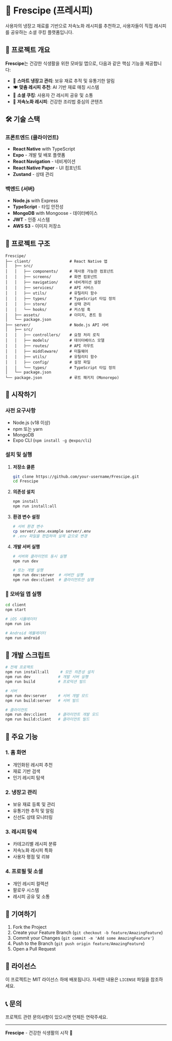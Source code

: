 # 🥗 Frescipe (프레시피)

사용자의 냉장고 재료를 기반으로 저속노화 레시피를 추천하고, 사용자들이 직접 레시피를 공유하는 소셜 쿠킹 플랫폼입니다.

## 📱 프로젝트 개요

**Frescipe**는 건강한 식생활을 위한 모바일 앱으로, 다음과 같은 핵심 기능을 제공합니다:

- 🧊 **스마트 냉장고 관리**: 보유 재료 추적 및 유통기한 알림
- 🍽️ **맞춤 레시피 추천**: AI 기반 재료 매칭 시스템
- 👥 **소셜 쿠킹**: 사용자 간 레시피 공유 및 소통
- 🌱 **저속노화 레시피**: 건강한 조리법 중심의 콘텐츠

## 🛠️ 기술 스택

### 프론트엔드 (클라이언트)
- **React Native** with TypeScript
- **Expo** - 개발 및 배포 플랫폼
- **React Navigation** - 네비게이션
- **React Native Paper** - UI 컴포넌트
- **Zustand** - 상태 관리

### 백엔드 (서버)
- **Node.js** with Express
- **TypeScript** - 타입 안전성
- **MongoDB** with Mongoose - 데이터베이스
- **JWT** - 인증 시스템
- **AWS S3** - 이미지 저장소

## 📁 프로젝트 구조

```
Frescipe/
├── client/                 # React Native 앱
│   ├── src/
│   │   ├── components/     # 재사용 가능한 컴포넌트
│   │   ├── screens/        # 화면 컴포넌트
│   │   ├── navigation/     # 네비게이션 설정
│   │   ├── services/       # API 서비스
│   │   ├── utils/          # 유틸리티 함수
│   │   ├── types/          # TypeScript 타입 정의
│   │   ├── store/          # 상태 관리
│   │   └── hooks/          # 커스텀 훅
│   ├── assets/             # 이미지, 폰트 등
│   └── package.json
├── server/                 # Node.js API 서버
│   ├── src/
│   │   ├── controllers/    # 요청 처리 로직
│   │   ├── models/         # 데이터베이스 모델
│   │   ├── routes/         # API 라우트
│   │   ├── middleware/     # 미들웨어
│   │   ├── utils/          # 유틸리티 함수
│   │   ├── config/         # 설정 파일
│   │   └── types/          # TypeScript 타입 정의
│   └── package.json
└── package.json            # 루트 패키지 (Monorepo)
```

## 🚀 시작하기

### 사전 요구사항

- Node.js (v18 이상)
- npm 또는 yarn
- MongoDB
- Expo CLI (`npm install -g @expo/cli`)

### 설치 및 실행

1. **저장소 클론**
   ```bash
   git clone https://github.com/your-username/Frescipe.git
   cd Frescipe
   ```

2. **의존성 설치**
   ```bash
   npm install
   npm run install:all
   ```

3. **환경 변수 설정**
   ```bash
   # 서버 환경 변수
   cp server/.env.example server/.env
   # .env 파일을 편집하여 실제 값으로 변경
   ```

4. **개발 서버 실행**
   ```bash
   # 서버와 클라이언트 동시 실행
   npm run dev
   
   # 또는 개별 실행
   npm run dev:server  # 서버만 실행
   npm run dev:client  # 클라이언트만 실행
   ```

### 📱 모바일 앱 실행

```bash
cd client
npm start

# iOS 시뮬레이터
npm run ios

# Android 에뮬레이터
npm run android
```

## 🔧 개발 스크립트

```bash
# 전체 프로젝트
npm run install:all     # 모든 의존성 설치
npm run dev            # 개발 서버 실행
npm run build          # 프로덕션 빌드

# 서버
npm run dev:server     # 서버 개발 모드
npm run build:server   # 서버 빌드

# 클라이언트
npm run dev:client     # 클라이언트 개발 모드
npm run build:client   # 클라이언트 빌드
```

## 🌟 주요 기능

### 1. 홈 화면
- 개인화된 레시피 추천
- 재료 기반 검색
- 인기 레시피 탐색

### 2. 냉장고 관리
- 보유 재료 등록 및 관리
- 유통기한 추적 및 알림
- 신선도 상태 모니터링

### 3. 레시피 탐색
- 카테고리별 레시피 분류
- 저속노화 레시피 특화
- 사용자 평점 및 리뷰

### 4. 프로필 및 소셜
- 개인 레시피 컬렉션
- 팔로우 시스템
- 레시피 공유 및 소통

## 🤝 기여하기

1. Fork the Project
2. Create your Feature Branch (`git checkout -b feature/AmazingFeature`)
3. Commit your Changes (`git commit -m 'Add some AmazingFeature'`)
4. Push to the Branch (`git push origin feature/AmazingFeature`)
5. Open a Pull Request

## 📄 라이선스

이 프로젝트는 MIT 라이선스 하에 배포됩니다. 자세한 내용은 `LICENSE` 파일을 참조하세요.

## 📞 문의

프로젝트 관련 문의사항이 있으시면 언제든 연락주세요.

---

**Frescipe** - 건강한 식생활의 시작 🌱
